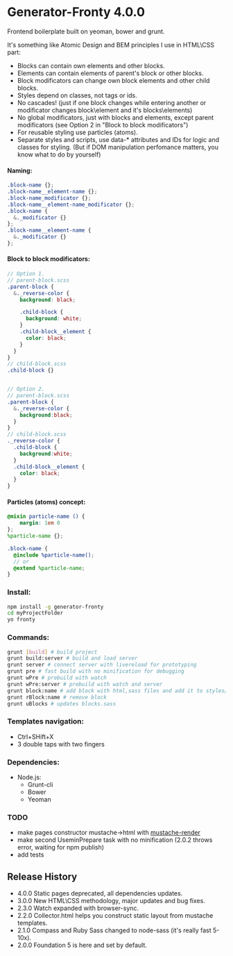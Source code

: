 Generator-Fronty 4.0.0
=========

Frontend boilerplate built on yeoman, bower and grunt.

It's something like Atomic Design and BEM principles I use in HTML\CSS part:

* Blocks can contain own elements and other blocks.
* Elements can contain elements of parent's block or other blocks.
* Block modificators can change own block elements and other child blocks.
* Styles depend on classes, not tags or ids.
* No cascades! (just if one block changes while entering another or modificator changes block\element and it's blocks\elements)
* No global modificators, just with blocks and elements, except parent modificators (see Option 2 in "Block to block modificators")
* For reusable styling use particles (atoms).
* Separate styles and scripts, use data-* attributes and IDs for logic and classes for styling. (But if DOM manipulation perfomance matters, you know what to do by yourself)

#### Naming:
``` SCSS
.block-name {};
.block-name__element-name {};
.block-name_modificator {};
.block-name__element-name_modificator {};
.block-name {
  &._modificator {}
};
.block-name__element-name {
  &._modificator {}
};
```

#### Block to block modificators:
``` SCSS
// Option 1.
// parent-block.scss
.parent-block {
  &._reverse-color {
    background: black;

    .child-block {
      background: white;
    }
    .child-block__element {
      color: black;
    }
  }
}
// child-block.scss
.child-block {}


// Option 2.
// parent-block.scss
.parent-block {
  &._reverse-color {
    background:black;
  }
}
// child-block.scss
._reverse-color {
  .child-block {
    background:white;
  }
  .child-block__element {
    color: black;
  }
}
```

#### Particles (atoms) concept:
``` SCSS
@mixin particle-name () {
    margin: 1em 0
};
%particle-name {};

.block-name {
  @include %particle-name();
  // or
  @extend %particle-name;
}
```

### Install:
``` bash
npm install -g generator-fronty
cd myProjectFolder
yo fronty
```

### Commands:
``` bash
grunt [build] # build project
grunt build:server # build and load server
grunt server # connect server with livereload for prototyping
grunt pre # fast build with no minification for debugging
grunt wPre # prebuild with watch
grunt wPre:server # prebuild with watch and server
grunt block:name # add block with html,sass files and add it to styles/_blocks.sass
grunt rBlock:name # remove block
grunt uBlocks # updates blocks.sass
```

### Templates navigation:
* Ctrl+SHift+X
* 3 double taps with two fingers

### Dependencies:
* Node.js:
    * Grunt-cli
    * Bower
    * Yeoman

### TODO
* make pages constructor mustache->html with [mustache-render](http://projects.the5thwall.net/mustache-render/)
* make second UseminPrepare task with no minification (2.0.2 throws error, waiting for npm publish)
* add tests

## Release History
* 4.0.0 Static pages deprecated, all dependencies updates.
* 3.0.0 New HTML\CSS methodology, major updates and bug fixes.
* 2.3.0 Watch expanded with browser-sync.
* 2.2.0 Collector.html helps you construct static layout from mustache templates.
* 2.1.0 Compass and Ruby Sass changed to node-sass (it's really fast 5-10x).
* 2.0.0 Foundation 5 is here and set by default.